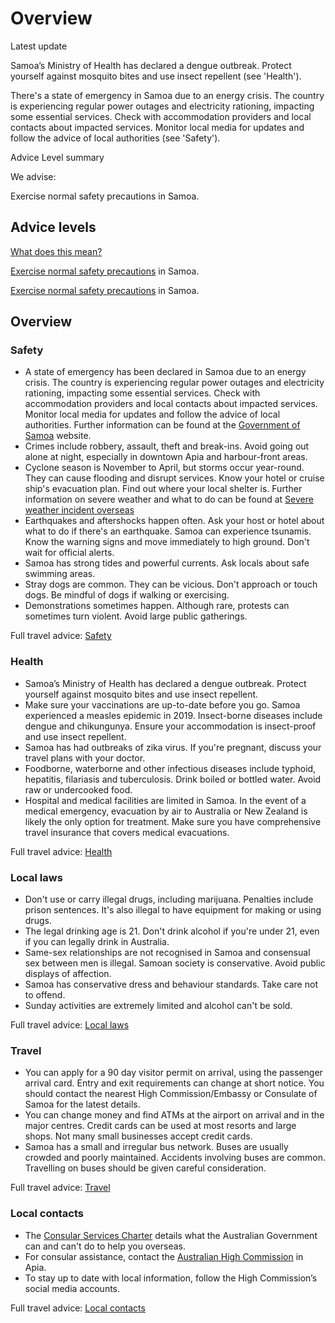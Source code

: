 # Overview

Latest update

Samoa’s Ministry of Health has declared a dengue outbreak. Protect yourself against mosquito bites and use insect repellent (see 'Health').  
  
There's a state of emergency in Samoa due to an energy crisis. The country is experiencing regular power outages and electricity rationing, impacting some essential services. Check with accommodation providers and local contacts about impacted services. Monitor local media for updates and follow the advice of local authorities (see 'Safety').

Advice Level summary

We advise:

Exercise normal safety precautions in Samoa.

## Advice levels

[What does this mean?](/before-you-go/travel-advice-explained/)

[Exercise normal safety precautions](https://www.smartraveller.gov.au/consular-services/travel-advice-explained#level1) in Samoa.

[Exercise normal safety precautions](https://www.smartraveller.gov.au/consular-services/travel-advice-explained#level1) in Samoa.

## Overview

### Safety

* A state of emergency has been declared in Samoa due to an energy crisis. The country is experiencing regular power outages and electricity rationing, impacting some essential services. Check with accommodation providers and local contacts about impacted services. Monitor local media for updates and follow the advice of local authorities. Further information can be found at the [Government of Samoa](https://www.samoagovt.ws/2025/03/saunoaga-faapitoa-a-le-afioga-i-le-palemia-hon-fiame-naomi-mataafa-mo-le-faamamaluina-o-le-poloaiga-o-faalavelave-tutupu-faafuasei-ona-o-le/) website.
* Crimes include robbery, assault, theft and break-ins. Avoid going out alone at night, especially in downtown Apia and harbour-front areas.
* Cyclone season is November to April, but storms occur year-round. They can cause flooding and disrupt services. Know your hotel or cruise ship's evacuation plan. Find out where your local shelter is. Further information on severe weather and what to do can be found at [Severe weather incident overseas](https://www.smartraveller.gov.au/while-youre-away/crisis-or-emergency/severe-weather-incident)
* Earthquakes and aftershocks happen often. Ask your host or hotel about what to do if there's an earthquake. Samoa can experience tsunamis. Know the warning signs and move immediately to high ground. Don't wait for official alerts.
* Samoa has strong tides and powerful currents. Ask locals about safe swimming areas.
* Stray dogs are common. They can be vicious. Don't approach or touch dogs. Be mindful of dogs if walking or exercising.
* Demonstrations sometimes happen. Although rare, protests can sometimes turn violent. Avoid large public gatherings.

Full travel advice: [Safety](#safety)

### Health

* Samoa’s Ministry of Health has declared a dengue outbreak. Protect yourself against mosquito bites and use insect repellent.
* Make sure your vaccinations are up-to-date before you go. Samoa experienced a measles epidemic in 2019. Insect-borne diseases include dengue and chikungunya. Ensure your accommodation is insect-proof and use insect repellent.
* Samoa has had outbreaks of zika virus. If you're pregnant, discuss your travel plans with your doctor.
* Foodborne, waterborne and other infectious diseases include typhoid, hepatitis, filariasis and tuberculosis. Drink boiled or bottled water. Avoid raw or undercooked food.
* Hospital and medical facilities are limited in Samoa. In the event of a medical emergency, evacuation by air to Australia or New Zealand is likely the only option for treatment. Make sure you have comprehensive travel insurance that covers medical evacuations.

Full travel advice: [Health](#health)

### Local laws

* Don't use or carry illegal drugs, including marijuana. Penalties include prison sentences. It's also illegal to have equipment for making or using drugs.
* The legal drinking age is 21. Don't drink alcohol if you're under 21, even if you can legally drink in Australia.
* Same-sex relationships are not recognised in Samoa and consensual sex between men is illegal. Samoan society is conservative. Avoid public displays of affection.
* Samoa has conservative dress and behaviour standards. Take care not to offend.
* Sunday activities are extremely limited and alcohol can't be sold.

Full travel advice: [Local laws](#local-laws)

### Travel

* You can apply for a 90 day visitor permit on arrival, using the passenger arrival card. Entry and exit requirements can change at short notice. You should contact the nearest High Commission/Embassy or Consulate of Samoa for the latest details.
* You can change money and find ATMs at the airport on arrival and in the major centres. Credit cards can be used at most resorts and large shops. Not many small businesses accept credit cards.
* Samoa has a small and irregular bus network. Buses are usually crowded and poorly maintained. Accidents involving buses are common. Travelling on buses should be given careful consideration.

Full travel advice: [Travel](#travel)

### Local contacts

* The [Consular Services Charter](/node/46) details what the Australian Government can and can't do to help you overseas.
* For consular assistance, contact the [Australian High Commission](https://samoa.embassy.gov.au/apia/contact-us.html) in Apia.
* To stay up to date with local information, follow the High Commission’s social media accounts.

Full travel advice: [Local contacts](#local-contacts)